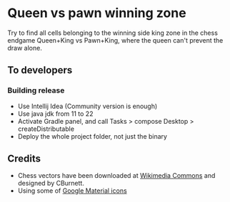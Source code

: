 # Queen vs pawn winning zone

Try to find all cells belonging to the winning side king zone in the chess endgame Queen+King vs Pawn+King, where the queen can't prevent the draw alone.

## To developers

### Building release

* Use Intellij Idea (Community version is enough)
* Use java jdk from 11 to 22
* Activate Gradle panel, and call Tasks > compose Desktop > createDistributable
* Deploy the whole project folder, not just the binary

## Credits

* Chess vectors have been downloaded at [Wikimedia Commons](https://commons.wikimedia.org/wiki/Category:SVG_chess_pieces) and designed by CBurnett.
* Using some of [Google Material icons](https://fonts.google.com/icons)